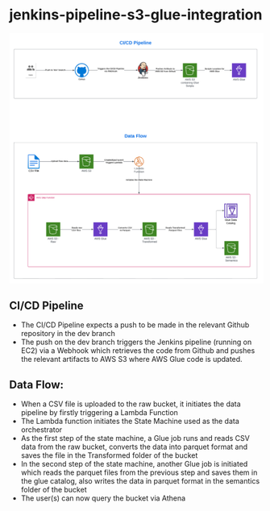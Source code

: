 # jenkins-pipeline-s3-glue-integration

![Jenkins CI/CD Pipeline for an AWS Data Pipeline](/assets/images/Jenkins%20Pipeline%20Test.png)

## CI/CD Pipeline
- The CI/CD Pipeline expects a push to be made in the relevant Github repository in the dev branch
- The push on the dev branch triggers the Jenkins pipeline (running on EC2) via a Webhook which retrieves the code from Github and pushes the relevant artifacts to AWS S3 where AWS Glue code is updated.

## Data Flow:
- When a CSV file is uploaded to the raw bucket, it initiates the data pipeline by firstly triggering a Lambda Function
- The Lambda function initiates the State Machine used as the data orchestrator
- As the first step of the state machine, a Glue job runs and reads CSV data from the raw bucket, converts the data into parquet format and saves the file in the Transformed folder of the bucket
- In the second step of the state machine, another Glue job is initiated which reads the parquet files from the previous step and saves them in the glue catalog, also writes the data in parquet format in the semantics folder of the bucket
- The user(s) can now query the bucket via Athena
